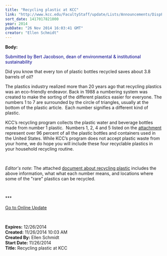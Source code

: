 ```yaml
---
title: "Recycling plastic at KCC"
link: "http://www.kcc.edu/FacultyStaff/update/Lists/Announcements/DispForm.aspx?ID=1749"
sort_date: 1417017821000
year: 2014
pubDate: "26 Nov 2014 16:03:41 GMT"
creator: "Ellen Schmidt"
---
```


<div><b>Body:</b> <div class="ExternalClass0881555AB8014E05B2128F4DBA577176"><p><span style="color:darkblue">​Submitted by Bert Jacobson, dean of environmental &amp; institutional sustainability</span></p>
<p><span style="color:darkblue"></span>Did you know that every ton of plastic bottles recycled saves about 3.8 barrels of oil?</p>
<p>The plastics industry realized more than 20 years ago that recycling plastics was an eco-friendly endeavor. Back in 1988 a numbering system was created to make the sorting of the different plastics easier for everyone. The numbers 1 to 7 are surrounded by the circle of triangles, usually at the bottom of the plastic article.  Each number signifies a different kind of plastic. </p>
<p>KCC’s recycling program collects the plastic water and beverage bottles made from number 1 plastic.  Numbers 1, 2, 4 and 5 listed on the <a href="/FacultyStaff/update/Documents/Plastic-Recycling1.pdf">attachment</a> represent over 96 percent of all the plastic bottles and containers used in the United States. While KCC’s program does not accept plastic waste from your home, we do hope you will include these four recyclable plastics in your household recycling routine.</p>
<p style="color:#ec008c"> </p>
<p><em>Editor's note</em>: The attached <a href="/FacultyStaff/update/Documents/Plastic-Recycling1.pdf">document about recycling plastic</a> includes the above information, what what each number means, and locations where some of the &quot;rare&quot; plastics can be recycled. <br /></p>
<p> </p>
<p>***</p>
<p><a href="/address">Go to Online Update</a></p>
<p> </p></div></div>
<div><b>Expires:</b> 12/26/2014</div>
<div><b>Created:</b> 11/26/2014 10:03 AM</div>
<div><b>Created By:</b> Ellen Schmidt</div>
<div><b>Start Date:</b> 11/26/2014</div>
<div><b>Title:</b> Recycling plastic at KCC</div>
